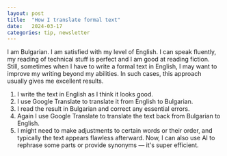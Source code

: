 ```yaml
---
layout: post
title:  "How I translate formal text"
date:   2024-03-17
categories: tip, newsletter
---
```

I am Bulgarian. I am satisfied with my level of English. I can speak fluently, my reading of technical stuff is perfect and I am good at reading fiction. Still, sometimes when I have to write a formal text in English, I may want to improve my writing beyond my abilities. In such cases, this approach usually gives me excellent results.

1. I write the text in English as I think it looks good.
2. I use Google Translate to translate it from English to Bulgarian.
3. I read the result in Bulgarian and correct any essential errors.
4. Again I use Google Translate to translate the text back from Bulgarian to English.
5. I might need to make adjustments to certain words or their order, and typically the text appears flawless afterward. Now, I can also use AI to rephrase some parts or provide synonyms — it's super efficient.
